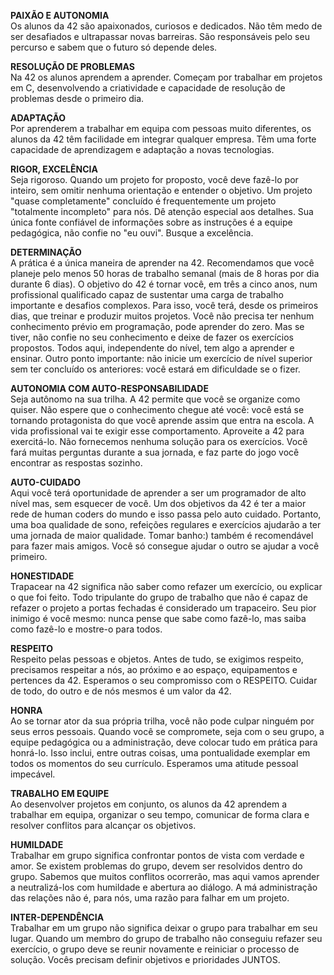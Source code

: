 **PAIXÃO E AUTONOMIA**<br>
Os alunos da 42 são apaixonados, curiosos e dedicados. Não têm medo de ser desafiados e ultrapassar novas barreiras. São responsáveis pelo seu percurso e sabem que o futuro só depende deles.

**RESOLUÇÃO DE PROBLEMAS**<br>
Na 42 os alunos aprendem a aprender. Começam por trabalhar em projetos em C, desenvolvendo a criatividade e capacidade de  resolução de problemas desde o primeiro dia.

**ADAPTAÇÃO**<br>
Por aprenderem a trabalhar em equipa com pessoas muito diferentes, os alunos da 42 têm facilidade em integrar qualquer empresa. Têm uma forte capacidade de aprendizagem e adaptação a novas tecnologias.

**RIGOR, EXCELÊNCIA**<br>
Seja rigoroso. Quando um projeto for proposto, você deve fazê-lo por inteiro, sem omitir nenhuma orientação e entender o objetivo. Um projeto "quase completamente" concluído é frequentemente um projeto "totalmente incompleto" para nós. Dê atenção especial aos detalhes. Sua única fonte confiável de informações sobre as instruções é a equipe pedagógica, não confie no "eu ouvi". Busque a excelência.

**DETERMINAÇÃO**<br>
A prática é a única maneira de aprender na 42. Recomendamos que você planeje pelo menos 50 horas de trabalho semanal (mais de 8 horas por dia durante 6 dias). O objetivo do 42 é tornar você, em três a cinco anos, num profissional qualificado capaz de sustentar uma carga de trabalho importante e desafios complexos. Para isso, você terá, desde os primeiros dias, que treinar e produzir muitos projetos. Você não precisa ter nenhum conhecimento prévio em programação, pode aprender do zero. Mas se tiver, não confie no seu conhecimento e deixe de fazer os exercícios propostos. Todos aqui, independente do nível, tem algo a aprender e ensinar. Outro ponto importante: não inicie um exercício de nível superior sem ter concluído os anteriores: você estará em dificuldade se o fizer.

**AUTONOMIA COM AUTO-RESPONSABILIDADE**<br>
Seja autônomo na sua trilha. A 42 permite que você se organize como quiser. Não espere que o conhecimento chegue até você: você está se tornando protagonista do que você aprende assim que entra na escola. A vida profissional vai te exigir esse comportamento. Aproveite a 42 para exercitá-lo. Não fornecemos nenhuma solução para os exercícios. Você fará muitas perguntas durante a sua jornada, e faz parte do jogo você encontrar as respostas sozinho.

**AUTO-CUIDADO**<br>
Aqui você terá oportunidade de aprender a ser um programador de alto nível mas, sem esquecer de você. Um dos objetivos da 42 é ter a maior rede de human coders do mundo e isso passa pelo auto cuidado. Portanto, uma boa qualidade de sono, refeições regulares e exercícios ajudarão a ter uma jornada de maior qualidade. Tomar banho:) também é recomendável para fazer mais amigos. Você só consegue ajudar o outro se ajudar a você primeiro.

**HONESTIDADE**<br>
Trapacear na 42 significa não saber como refazer um exercício, ou explicar o que foi feito. Todo tripulante do grupo de trabalho que não é capaz de refazer o projeto a portas fechadas é considerado um trapaceiro. Seu pior inimigo é você mesmo: nunca pense que sabe como fazê-lo, mas saiba como fazê-lo e mostre-o para todos.

**RESPEITO**<br>
Respeito pelas pessoas e objetos. Antes de tudo, se exigimos respeito, precisamos respeitar a nós, ao próximo e ao espaço, equipamentos e pertences da 42. Esperamos o seu compromisso com o RESPEITO. Cuidar de todo, do outro e de nós mesmos é um valor da 42.

**HONRA**<br>
Ao se tornar ator da sua própria trilha, você não pode culpar ninguém por seus erros pessoais. Quando você se compromete, seja com o seu grupo, a equipe pedagógica ou a administração, deve colocar tudo em prática para honrá-lo. Isso inclui, entre outras coisas, uma pontualidade exemplar em todos os momentos do seu currículo. Esperamos uma atitude pessoal impecável.

**TRABALHO EM EQUIPE**<br>
Ao desenvolver projetos em conjunto, os alunos da 42 aprendem a trabalhar em equipa, organizar o seu tempo, comunicar de forma clara e resolver conflitos para alcançar os objetivos.

**HUMILDADE**<br>
Trabalhar em grupo significa confrontar pontos de vista com verdade e amor. Se existem problemas do grupo, devem ser resolvidos dentro do grupo. Sabemos que muitos conflitos ocorrerão, mas aqui vamos aprender a neutralizá-los com humildade e abertura ao diálogo. A má administração das relações não é, para nós, uma razão para falhar em um projeto.

**INTER-DEPENDÊNCIA**<br>
Trabalhar em um grupo não significa deixar o grupo para trabalhar em seu lugar. Quando um membro do grupo de trabalho não conseguiu refazer seu exercício, o grupo deve se reunir novamente e reiniciar o processo de solução. Vocês precisam definir objetivos e prioridades JUNTOS.
